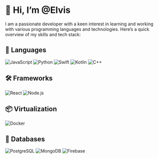 # 👋 Hi, I’m @Elvis

I am a passionate developer with a keen interest in learning and working with various programming languages and technologies. Here’s a quick overview of my skills and tech stack:

## 🚀 Languages
<p>
  <img src="https://img.shields.io/badge/JavaScript-F7DF1E?style=flat&logo=javascript&logoColor=black" alt="JavaScript">
  <img src="https://img.shields.io/badge/Python-3776AB?style=flat&logo=python&logoColor=white" alt="Python">
  <img src="https://img.shields.io/badge/Swift-F05138?style=flat&logo=swift&logoColor=white" alt="Swift">
  <img src="https://img.shields.io/badge/Kotlin-0095D5?style=flat&logo=kotlin&logoColor=white" alt="Kotlin">
  <img src="https://img.shields.io/badge/C%2B%2B-00599C?style=flat&logo=c%2B%2B&logoColor=white" alt="C++">
</p>

## 🛠 Frameworks
<p>
  <img src="https://img.shields.io/badge/React-61DAFB?style=flat&logo=react&logoColor=black" alt="React">
  <img src="https://img.shields.io/badge/Node.js-339933?style=flat&logo=node-dot-js&logoColor=white" alt="Node.js">
</p>

## 📦 Virtualization
<p>
  <img src="https://img.shields.io/badge/Docker-2496ED?style=flat&logo=docker&logoColor=white" alt="Docker">
</p>

## 💾 Databases
<p>
  <img src="https://img.shields.io/badge/PostgreSQL-336791?style=flat&logo=postgresql&logoColor=white" alt="PostgreSQL">
  <img src="https://img.shields.io/badge/MongoDB-47A248?style=flat&logo=mongodb&logoColor=white" alt="MongoDB">
  <img src="https://img.shields.io/badge/Firebase-FFCA28?style=flat&logo=firebase&logoColor=black" alt="Firebase">
</p>
